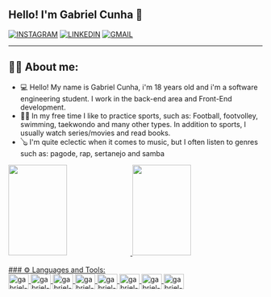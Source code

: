 <div><h2>Hello! I'm Gabriel Cunha 👋</h2></div>
<link rel="stylesheet" href="https://cdn.jsdelivr.net/gh/devicons/devicon@v2.15.1/devicon.min.css">

[![INSTAGRAM](https://img.shields.io/badge/Instagram-E4405F?style=for-the-badge&logo=instagram&logoColor=white)](https://www.instagram.com/gcunhaa18/)
[![LINKEDIN](https://img.shields.io/badge/LinkedIn-0077B5?style=for-the-badge&logo=linkedin&logoColor=white)](https://www.linkedin.com/in/gcunhaa18/)
[![GMAIL](https://img.shields.io/badge/Gmail-D14836?style=for-the-badge&logo=gmail&logoColor=white)](https://mail.google.com/mail/u/0/?tab=wm#inbox?compose=new)

<hr>

<h2>🙋‍♂️ About me:</h2>
<ul>
<li>💻 Hello! My name is Gabriel Cunha, i'm 18 years old and i'm a software engineering student. I work in the back-end area and Front-End development. </li>
<li>🏃‍♂️ In my free time I like to practice sports, such as: Football, footvolley, swimming, taekwondo and many other types. In addition to sports, I usually watch series/movies and read books.</li>
<li>🪕 I'm quite eclectic when it comes to music, but I often listen to genres such as: pagode, rap, sertanejo and samba</li>
</ul>

<div>
  <a href="https://github.com/cunhatalisca">
  <img height="180em" width="48%" src="https://github-readme-stats.vercel.app/api?username=cunhatalisca&show_icons=true&theme=highcontrast&include_all_commits=true&count_private=true"/>
  <img height="180em" width="48%" src="https://github-readme-stats.vercel.app/api/top-langs/?username=cunhatalisca&layout=compact&langs_count=7&theme=highcontrast"/>
</div>
<br>
### ⚙ Languages and Tools:
<div style="display: inline_block">
   <img align="center" height="30" width="40" alt="gabriel-js"            src="https://cdn.jsdelivr.net/gh/devicons/devicon/icons/javascript/javascript-original.svg" />
  <img align="center" height="30" width="40" alt="gabriel-react"            src="https://cdn.jsdelivr.net/gh/devicons/devicon/icons/react/react-original.svg" />
  <img align="center" height="30" width="40" alt="gabriel-typescript"            src="https://cdn.jsdelivr.net/gh/devicons/devicon/icons/typescript/typescript-original.svg" />
  <img align="center" height="30" width="40" alt="gabriel-node"            src="https://cdn.jsdelivr.net/gh/devicons/devicon/icons/nodejs/nodejs-original.svg" />
  <img align="center" height="30" width="40" alt="gabriel-java"            src="https://cdn.jsdelivr.net/gh/devicons/devicon/icons/java/java-original-wordmark.svg" />
  <img align="center" height="30" width="40" alt="gabriel-spring"            src="https://cdn.jsdelivr.net/gh/devicons/devicon/icons/spring/spring-original.svg" />
  <img align="center" height="30" width="40" alt="gabriel-php"            src="https://cdn.jsdelivr.net/gh/devicons/devicon/icons/php/php-original.svg" />
  <img align="center" height="30" width="40" alt="gabriel-bootstrap"            src="https://cdn.jsdelivr.net/gh/devicons/devicon/icons/bootstrap/bootstrap-original.svg" />
</div>


